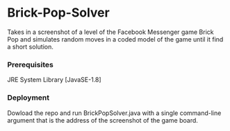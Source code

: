 # Brick-Pop-Solver
Takes in a screenshot of a level of the Facebook Messenger game Brick Pop and simulates random moves in a coded model of the game until it find a short solution.

### Prerequisites
JRE System Library [JavaSE-1.8]

### Deployment
Dowload the repo and run BrickPopSolver.java with a single command-line argument that is the address of the screenshot of the game board.
